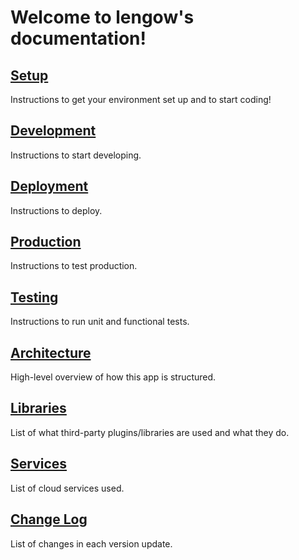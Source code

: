 Welcome to lengow's documentation!
==============================================

[Setup](setup.md)
-------------------------------
Instructions to get your environment set up and to start coding!

[Development](development.md)
-----------------------------
Instructions to start developing.

[Deployment](deployment.md)
---------------------------
Instructions to deploy.

[Production](production.md)
---------------------------
Instructions to test production.

[Testing](testing.md)
---------------------
Instructions to run unit and functional tests.

[Architecture](architecture.md)
-------------------------------
High-level overview of how this app is structured.

[Libraries](libraries.md)
-------------------------
List of what third-party plugins/libraries are used and what they do.

[Services](services.md)
-----------------------
List of cloud services used.

[Change Log](changelog.md)
-------------------------
List of changes in each version update.
